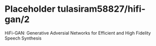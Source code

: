 # Placeholder tulasiram58827/hifi-gan/2
HiFi-GAN: Generative Adversial Networks for Efficient and High Fidelity Speech Synthesis

<!-- dataset: Multiple -->
<!-- module-type: speech-synthesis -->
<!-- network-architecture: Other -->
<!-- fine-tunable: false -->
<!-- license: Apache-2.0 -->

